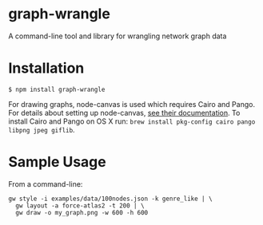 # graph-wrangle

A command-line tool and library for wrangling network graph data



# Installation

```
$ npm install graph-wrangle
```

For drawing graphs, node-canvas is used which requires Cairo and Pango. For details about setting up node-canvas, [see their documentation](https://github.com/Automattic/node-canvas#installation). To install Cairo and Pango on OS X run: `brew install pkg-config cairo pango libpng jpeg giflib`.


# Sample Usage

From a command-line:

```
gw style -i examples/data/100nodes.json -k genre_like | \
  gw layout -a force-atlas2 -t 200 | \
  gw draw -o my_graph.png -w 600 -h 600
```